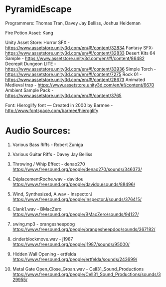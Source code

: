 # PyramidEscape

Programmers:
Thomas Tran, Davey Jay Belliss, Joshua Heideman

Fire Potion Asset:
Kang

Unity Asset Store:
Horror SFX - https://www.assetstore.unity3d.com/en/#!/content/32834
Fantasy SFX- https://www.assetstore.unity3d.com/en/#!/content/32833
Desert Kits 64 Sample - https://www.assetstore.unity3d.com/en/#!/content/86482
Decrepit Dungeon LITE - https://www.assetstore.unity3d.com/en/#!/content/33936
Simple Torch - https://www.assetstore.unity3d.com/en/#!/content/7275
Rock 01 - https://www.assetstore.unity3d.com/en/#!/content/28673
Animated Medieval trap - https://www.assetstore.unity3d.com/en/#!/content/6670
Ambient Sample Pack - https://www.assetstore.unity3d.com/en/#!/content/3765

Font:
Hieroglify font — Created in 2000 by Barmee - http://www.fontspace.com/barmee/hieroglify

# Audio Sources:
1. Various Bass Riffs - Robert Zuniga

2. Various Guitar Riffs - Davey Jay Belliss

3. Throwing / Whip Effect - denao270
https://www.freesound.org/people/denao270/sounds/346373/

4. DéplacementRoche.wav - davidou
https://www.freesound.org/people/davidou/sounds/88496/

5. Wind, Synthesized, A.wav - InspectorJ
https://www.freesound.org/people/InspectorJ/sounds/376415/

6. Clank1.wav - BMacZero
https://www.freesound.org/people/BMacZero/sounds/94127/

7. swing.mp3 - orangesheepdog
https://www.freesound.org/people/orangesheepdog/sounds/367182/

8. cinderblockmove.wav - j1987
https://www.freesound.org/people/j1987/sounds/95000/

9. Hidden Wall Opening - ertfelda
https://www.freesound.org/people/ertfelda/sounds/243699/

10. Metal Gate Open_Close_Groan.wav - Cell31_Sound_Productions
https://www.freesound.org/people/Cell31_Sound_Productions/sounds/329955/
